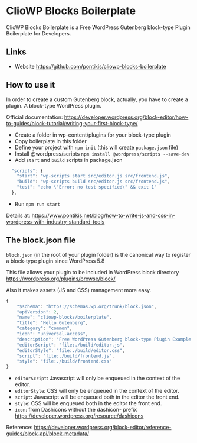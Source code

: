 # ClioWP Blocks Boilerplate


ClioWP Blocks Boilerplate is a Free WordPress Gutenberg block-type Plugin Boilerplate for Developers.


## Links

* Website https://github.com/pontikis/cliowp-blocks-boilerplate

## How to use it

In order to create a custom Gutenberg block, actually, you have to create a plugin. A block-type WordPress plugin.

Official documentation: https://developer.wordpress.org/block-editor/how-to-guides/block-tutorial/writing-your-first-block-type/

* Create a folder in wp-content/plugins for your block-type plugin
* Copy boilerplate in this folder
* Define your project with `npm init` (this will create `package.json` file)
* Install @wordpress/scripts `npm install @wordpress/scripts --save-dev`
* Add `start` and `build` scripts in package.json
```javascript
  "scripts": {
    "start": "wp-scripts start src/editor.js src/frontend.js",
    "build": "wp-scripts build src/editor.js src/frontend.js",
    "test": "echo \"Error: no test specified\" && exit 1"
  },
```
* Run `npm run start`

Details at: https://www.pontikis.net/blog/how-to-write-js-and-css-in-wordpress-with-industry-standard-tools

## The block.json file

`block.json` (in the root of your plugin folder) is the canonical way to register a block-type plugin since WordPress 5.8

This file allows your plugin to be included in WordPress block directory https://wordpress.org/plugins/browse/block/

Also it makes assets (JS and CSS) management more easy.

```javascript
{
    "$schema": "https://schemas.wp.org/trunk/block.json",
    "apiVersion": 2,
    "name": "cliowp-blocks/boilerplate",
    "title": "Hello Gutenberg",
    "category": "common",
    "icon": "universal-access",
    "description": "Free WordPress Gutenberg block-type Plugin Example for Developers",
    "editorScript": "file:./build/editor.js",
    "editorStyle": "file:./build/editor.css",
    "script": "file:./build/frontend.js",
    "style": "file:./build/frontend.css"
}
```

  * `editorScript`: Javascript will only be enqueued in the context of the editor.
  * `editorStyle`: CSS will only be enqueued in the context of the editor.
  * `script`: Javascript will be enqueued both in the editor the front end.
  * `style`: CSS will be enqueued both in the editor the front end.
  * `icon`: from Dashicons without the dashicon- prefix https://developer.wordpress.org/resource/dashicons

Reference: https://developer.wordpress.org/block-editor/reference-guides/block-api/block-metadata/
